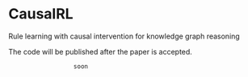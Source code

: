 # CausalRL
Rule learning with causal intervention for knowledge graph reasoning

The code will be published after the paper is accepted.

                      soon
